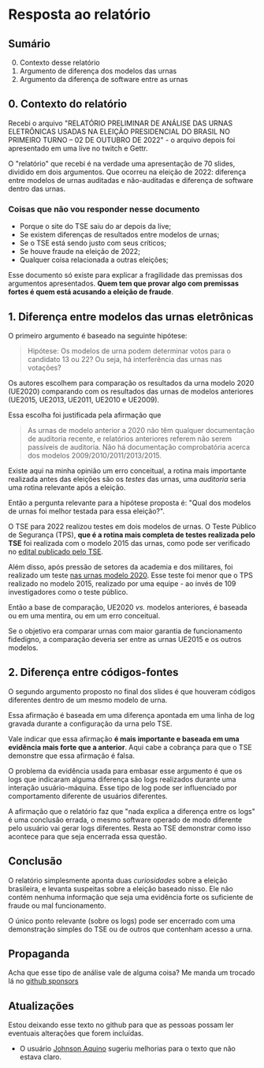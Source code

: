 # Resposta ao relatório

## Sumário

0. Contexto desse relatório
1. Argumento de diferença dos modelos das urnas
1. Argumento da diferença de software entre as urnas

## 0. Contexto do relatório

Recebi o arquivo "RELATÓRIO PRELIMINAR DE ANÁLISE DAS URNAS ELETRÔNICAS USADAS NA ELEIÇÃO PRESIDENCIAL DO BRASIL NO PRIMEIRO TURNO – 02 DE OUTUBRO DE 2022" - o arquivo depois foi apresentado em uma live no twitch e Gettr.

O "relatório" que recebi é na verdade uma apresentação de 70 slides, dividido em dois argumentos. Que ocorreu na eleição de 2022: diferença entre modelos de urnas auditadas e não-auditadas e diferença de software dentro das urnas.

### Coisas que não vou responder nesse documento

* Porque o site do TSE saiu do ar depois da live;
* Se existem diferenças de resultados entre modelos de urnas;
* Se o TSE está sendo justo com seus críticos;
* Se houve fraude na eleição de 2022;
* Qualquer coisa relacionada a outras eleições;


Esse documento só existe para explicar a fragilidade das premissas dos argumentos apresentados. **Quem tem que provar algo com premissas fortes é quem está acusando a eleição de fraude**.

## 1. Diferença entre modelos das urnas eletrônicas

O primeiro argumento é baseado na seguinte hipótese:

> Hipótese: Os modelos de urna podem determinar votos para o candidato 13 ou 22? Ou seja, há interferência das urnas nas votações?

Os autores escolhem para comparação os resultados da urna modelo 2020 (UE2020) comparando com os resultados das urnas de modelos anteriores (UE2015, UE2013, UE2011, UE2010 e UE2009).

Essa escolha foi justificada pela afirmação que 

> As urnas de modelo anterior a 2020 não têm qualquer documentação de auditoria recente, e relatórios anteriores referem não serem passíveis de auditoria. Não há documentação comprobatória acerca dos modelos 2009/2010/2011/2013/2015.

Existe aqui na minha opinião um erro conceitual, a rotina mais importante realizada antes das eleições são os *testes* das urnas, uma *auditoria* seria uma rotina relevante após a eleição.

Então a pergunta relevante para a hipótese proposta é: "Qual dos modelos de urnas foi melhor testada para essa eleição?". 

O TSE para 2022 realizou testes em dois modelos de urnas. O Teste Público de Segurança (TPS), **que é a rotina mais completa de testes realizada pelo TSE** foi realizada com o modelo 2015 das urnas, como pode ser verificado no [edital publicado pelo TSE](https://www.justicaeleitoral.jus.br/tps/arquivos/TPS-edital.pdf).

Além disso, após pressão de setores da academia e dos militares, foi realizado um teste [nas urnas modelo 2020](https://www.tse.jus.br/comunicacao/noticias/2022/Agosto/universidades-validam-nova-urna-e-codigos-fonte-dos-sistemas-eleitorais-357621). Esse teste foi menor que o TPS realizado no modelo 2015, realizado por uma equipe - ao invés de 109 investigadores como o teste público.

Então a base de comparação, UE2020 *vs.* modelos anteriores, é baseada ou em uma mentira, ou em um erro conceitual.

Se o objetivo era comparar urnas com maior garantia de funcionamento fidedigno, a comparação deveria ser entre as urnas UE2015 e os outros modelos.

## 2. Diferença entre códigos-fontes

O segundo argumento proposto no final dos slides é que houveram códigos diferentes dentro de um mesmo modelo de urna.

Essa afirmação é baseada em uma diferença apontada em uma linha de log gravada durante a configuração da urna pelo TSE.

Vale indicar que essa afirmação **é mais importante e baseada em uma evidência mais forte que a anterior**. Aqui cabe a cobrança para que o TSE demonstre que essa afirmação é falsa.

O problema da evidência usada para embasar esse argumento é que os logs que indicaram alguma diferença são logs realizados durante uma interação usuário-máquina. Esse tipo de log pode ser influenciado por comportamento diferente de usuários diferentes.

A afirmação que o relatório faz que "nada explica a diferença entre os logs" é uma conclusão errada, o mesmo software operado de modo diferente pelo usuário vai gerar logs diferentes. Resta ao TSE demonstrar como isso acontece para que seja encerrada essa questão.


## Conclusão

O relatório simplesmente aponta duas *curiosidades* sobre a eleição brasileira, e levanta suspeitas sobre a eleição baseado nisso. Ele não contém nenhuma informação que seja uma evidência forte os suficiente de fraude ou mal funcionamento.

O único ponto relevante (sobre os logs) pode ser encerrado com uma demonstração simples do TSE ou de outros que contenham acesso a urna.

## Propaganda

Acha que esse tipo de análise vale de alguma coisa? Me manda um trocado lá no [github sponsors](https://github.com/sponsors/projeto7c0)

## Atualizações

Estou deixando esse texto no github para que as pessoas possam ler eventuais alterações que forem incluídas. 

* O usuário [Johnson Aquino](https://twitter.com/aquino_johnson/status/1589203772357873664) sugeriu melhorias para o texto que não estava claro.